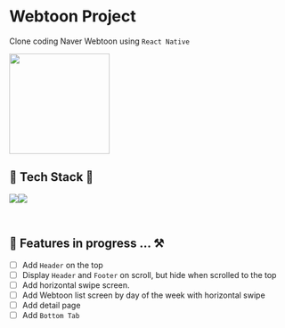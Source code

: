 # Webtoon Project
Clone coding Naver Webtoon using `React Native`

<!--  Click to check out 👉 (https://yooni-shoppy.netlify.app/)-->
<img width="180" src="https://user-images.githubusercontent.com/118039042/228502228-374317f9-6f70-4cc5-ba64-a2431f0f08de.png" />

<br/>

## 🫧 Tech Stack 🫧

<img src="https://img.shields.io/badge/React Native-61DAFB?style=for-the-badge&logo=React&logoColor=white"/><img src="https://img.shields.io/badge/Typescript-3178C6?style=for-the-badge&logo=typescript&logoColor=white"/>

<br/>

## 🫧 Features in progress ... ⚒️ 
<!-- <img width="50%" src="https://user-images.githubusercontent.com/118039042/224942835-433a3ef1-d329-4fc8-8031-ae9d7f4315ee.png"> -->

- [ ] Add `Header` on the top
- [ ] Display `Header` and `Footer` on scroll, but hide when scrolled to the top
- [ ] Add horizontal swipe screen.
- [ ] Add Webtoon list screen by day of the week with horizontal swipe
- [ ] Add detail page
- [ ] Add `Bottom Tab`

<br/>

<!-- ## 🫧 Things for improvement 🫧 -->


